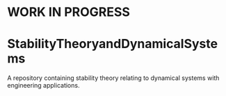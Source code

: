 # WORK IN PROGRESS
# StabilityTheoryandDynamicalSystems
A repository containing stability theory relating to dynamical systems with engineering applications.
